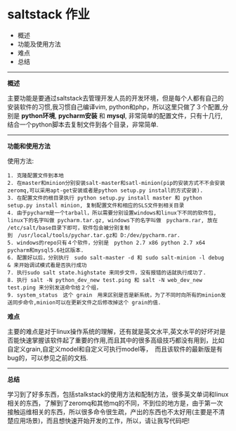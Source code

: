 # saltstack 作业

* 概述
* 功能及使用方法
* 难点
* 总结

---------------------------

__概述__

主要功能是要通过saltstack去管理开发人员的开发环境，但是每个人都有自己的安装软件的习惯,我习惯自己编译vim, python和php，所以这里只做了３个配置,分别是 __python环境__, __pycharm安装__ 和 __mysql__, 非常简单的配置文件，只有十几行,结合一个python脚本去复制文件到各个目录，非常简单.

----------------------------

__功能和使用方法__

使用方法:

    1. 克隆配置文件到本地
    2. 在master和minion分别安装salt-master和satl-minion(pip的安装方式不不会安装zeromq,可以采用apt-get安装或者是python setup.py install的方式安装).
    3. 在配置文件的根目录执行 python setup.py install master 和 python setup.py install minion, 复制配置文件和相应的SLS文件到相关目录
    4. 由于pycharm是一个tarball，所以需要分别设置windows和linux下不同的软件包, linux下的名字叫做 pycharm.tar.gz, windows下的名字叫做　pycharm.rar, 放在 /etc/salt/base目录下即可，软件包会被分别复制到　/usr/local/tools/pychar.tar.gz和 D:/dev/pycharm.rar.
    5. windows的repo只有４个软件，分别是　python 2.7 x86 python 2.7 x64 pycharm和mysql5.6社区版本.
    6. 配置好以后，分别执行　sudo salt-master -d 和 sudo salt-minion -l debug & 来开始调试模式看是否执行成功
    7. 执行sudo salt state.highstate 来同步文件，没有报错的话就执行成功了.
    8. 执行 salt -N python_dev_new test.ping 和 salt -N web_dev_new test.ping 来分别发送命令给２个组，
    9. system_status　这个 grain　用来区别是否是新系统，为了不同时向所有的minion发送同步命令,minion可以在更新文件之后修改掉这个 grain的值.


__难点__

主要的难点是对于linux操作系统的理解，还有就是英文水平,英文水平的好坏对是否能快速掌握该软件起了重要的作用,而且其中的很多高级技巧都没有用到，比如自定义grain,自定义model和自定义可执行model等，　而且该软件的最新版是有bug的，可以参见之前的文档.

-------------------------

__总结__

学习到了好多东西，包括stalkstack的使用方法和配制方法，很多英文单词和linux相关的东西，了解到了zeromq和其他mq的不同，不到位的地方是，由于第一次接触运维相关的东西，所以很多命令很生疏，产出的东西也不太好用(主要是不清楚应用场景)，而且想快速开始开发的工作，所以，请让我写代码吧!


 